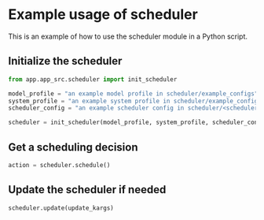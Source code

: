 # Example usage of scheduler
This is an example of how to use the scheduler module in a Python script.

## Initialize the scheduler
```python
from app.app_src.scheduler import init_scheduler

model_profile = "an example model profile in scheduler/example_configs"
system_profile = "an example system profile in scheduler/example_configs"
scheduler_config = "an example scheduler config in scheduler/<scheduler_type>/example_configs"

scheduler = init_scheduler(model_profile, system_profile, scheduler_config, maxsize=10)
```

## Get a scheduling decision
```python
action = scheduler.schedule()
```

## Update the scheduler if needed
```python
scheduler.update(update_kargs)
```